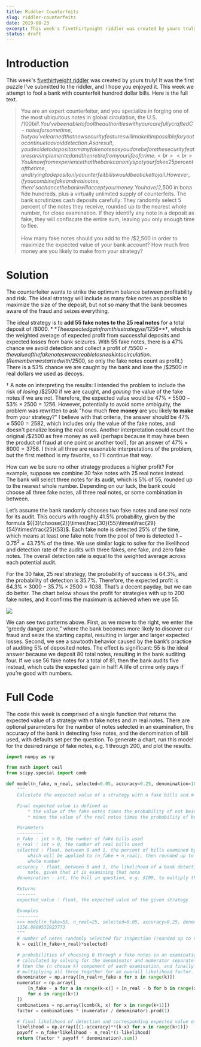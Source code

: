 ```yaml
---
title: Riddler Counterfeits
slug: riddler-counterfeits
date: 2019-08-23
excerpt: This week's fivethirtyeight riddler was created by yours truly! It was the first puzzle I've submitted to the riddler, and I hope you enjoyed it. This week we attempt to fool a bank with counterfeit hundred dollar bills.
status: draft
---
```


# Introduction

This week's <a href="https://fivethirtyeight.com/features/can-you-fool-the-bank-with-your-counterfeit-bills/">fivethirtyeight riddler</a> was created by yours truly! It was the first puzzle I've submitted to the riddler, and I hope you enjoyed it. This week we attempt to fool a bank with counterfeit hundred dollar bills. Here is the full text.

> You are an expert counterfeiter, and you specialize in forging one of the most ubiquitous notes in global circulation, the U.S. /$100 bill. You’ve been able to fool the authorities with your carefully crafted C-notes for some time, but you’ve learned that new security features will make it impossible for you to continue to avoid detection. As a result, you decide to deposit as many fake notes as you dare before the security features are implemented and then retire from your life of crime.
> <br><br>
> You know from experience that the bank can only spot your fakes 25 percent of the time, and trying to deposit only counterfeit bills would be a ticket to jail. However, if you combine fake and real notes, there’s a chance the bank will accept your money. You have /$2,500 in bona fide hundreds, plus a virtually unlimited supply of counterfeits. The bank scrutinizes cash deposits carefully: They randomly select 5 percent of the notes they receive, rounded up to the nearest whole number, for close examination. If they identify any note in a deposit as fake, they will confiscate the entire sum, leaving you only enough time to flee.
> <br><br>
> How many fake notes should you add to the /$2,500 in order to maximize the expected value of your bank account? How much free money are you likely to make from your strategy?

# Solution

The counterfeiter wants to strike the optimum balance between profitability and risk. The ideal strategy will include as many fake notes as possible to maximize the size of the deposit, but not so many that the bank becomes aware of the fraud and seizes everything.

The ideal strategy is to **add 55 fake notes to the 25 real notes** for a total deposit of /$8000. **The expected gain from this strategy is /$1256**&#8224;, which is the weighted average of expected profit from successful deposits and expected losses from bank seizures. With 55 fake notes, there is a 47% chance we avoid detection and collect a profit of /$5500 - the value of the fake notes we were able to sneak into circulation. (Remember we started with /$2500, so only the fake notes count as profit.) There is a 53% chance we are caught by the bank and lose the /$2500 in real dollars we used as decoys.

&#8224; A note on interpreting the results: I intended the problem to include the risk of _losing_ /$2500 if we are caught, and _gaining_ the value of the fake notes if we are not. Therefore, the expected value would be $47\%\times5500-53\%\times2500=1256$. However, potentially to avoid some ambiguity, the problem was rewritten to ask "how much **free money** are you likely **to make** from your strategy?" I believe with that criteria, the answer should be $47\%\times5500=2582$, which includes only the value of the fake notes, and doesn't penalize losing the real ones. Another interpretation could count the original /$2500 as free money as well (perhaps because it may have been the product of fraud at one point or another too!), for an answer of $47\%\times8000=3756$. I think all three are reasonable interpretations of the problem, but the first method is my favorite, so I'll continue that way.

How can we be sure no other strategy produces a higher profit? For example, suppose we combine 30 fake notes with 25 real notes instead. The bank will select three notes for its audit, which is 5% of 55, rounded up to the nearest whole number. Depending on our luck, the bank could choose all three fake notes, all three real notes, or some combination in between.

Let’s assume the bank randomly chooses two fake notes and one real note for its audit. This occurs with roughly 41.5% probability, given by the formula ${{3}\choose{2}}\times\frac{30}{55}\times\frac{29}{54}\times\frac{25}{53}$. Each fake note is detected 25% of the time, which means at least one fake note from the pool of two is detected $1-0.75^2=43.75\%$ of the time. We use similar logic to solve for the likelihood and detection rate of the audits with three fakes, one fake, and zero fake notes. The overall detection rate is equal to the weighted average across each potential audit.

For the 30 fake, 25 real strategy, the probability of success is 64.3%, and the probability of detection is 35.7%. Therefore, the expected profit is $64.3\%\times3000-35.7\%\times2500=1038$. That’s a decent payday, but we can do better. The chart below shows the profit for strategies with up to 200 fake notes, and it confirms the maximum is achieved when we use 55.

<img class="img-fluid mx-auto d-block" src="../images/20190823-riddler.png">

We can see two patterns above. First, as we move to the right, we enter the “greedy danger zone,” where the bank becomes more likely to discover our fraud and seize the starting capital, resulting in larger and larger expected losses. Second, we see a sawtooth behavior caused by the bank’s practice of auditing 5% of deposited notes. The effect is significant: 55 is the ideal answer because we deposit 80 total notes, resulting in the bank auditing four. If we use 56 fake notes for a total of 81, then the bank audits five instead, which cuts the expected gain in half! A life of crime only pays if you’re good with numbers.

# Full Code

The code this week is comprised of a single function that returns the expected value of a strategy with $n$ fake notes and $m$ real notes. There are optional parameters for the number of notes selected in an examination, the accuracy of the bank in detecting fake notes, and the denomination of bill used, with defaults set per the question. To generate a chart, run this model for the desired range of fake notes, e.g. 1 through 200, and plot the results.

```python
import numpy as np

from math import ceil
from scipy.special import comb

def model(n_fake, n_real, selected=0.05, accuracy=0.25, denomination=100):
    """
    Calculate the expected value of a strategy with n fake bills and m real bills.

    Final expected value is defined as
        * the value of the fake notes times the probability of not being caught
        * minus the value of the real notes times the probability of being caught.

    Parameters
    ----------
    n_fake : int > 0, the number of fake bills used
    n_real : int > 0, the number of real bills used
    selected : float, between 0 and 1, the percent of bills examined by the bank,
        which will be applied to (n_fake + n_real), then rounded up to the nearest
        whole number
    accuracy : float, between 0 and 1, the likelihood of a bank detecting a fake
        note, given that it is examining that note
    denomination : int, the bill in question, e.g. $100, to multiply the result

    Returns
    -------
    expected_value : float, the expected value of the given strategy

    Examples
    --------
    >>> model(n_fake=55, n_real=25, selected=0.05, accuracy=0.25, denomination=100)
    1256.8909531923773
    """
    # number of notes randomly selected for inspection (rounded up to nearest whole)
    k = ceil((n_fake+n_real)*selected)

    # probabilities of choosing 0 through x fake notes in an examination
    # calculated by solving for the denominator and numerator separately,
    # then the (n choose k) component of each examination, and finally by
    # multiplying all three together for an overall likelihood factor.
    denominator = np.array([n_real+n_fake-x for x in range(k)])
    numerator = np.array([
        [n_fake - a for a in range(k-x)] + [n_real - b for b in range(x)]
        for x in range(k+1)
    ])
    combinations = np.array([comb(k, x) for x in range(k+1)])
    factor = combinations * (numerator / denominator).prod(1)

    # final likelihood of detection and corresponding expected value of payoffs
    likelihood = np.array([(1-accuracy)**(k-x) for x in range(k+1)])
    payoff = n_fake*likelihood - n_real*(1-likelihood)
    return (factor * payoff * denomination).sum()
```
